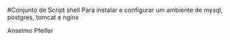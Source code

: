 #Conjunto de Script shell
	Para instalar e configurar um ambiente de mysql, postgres, tomcat e nginx

Anselmo Pfeifer


